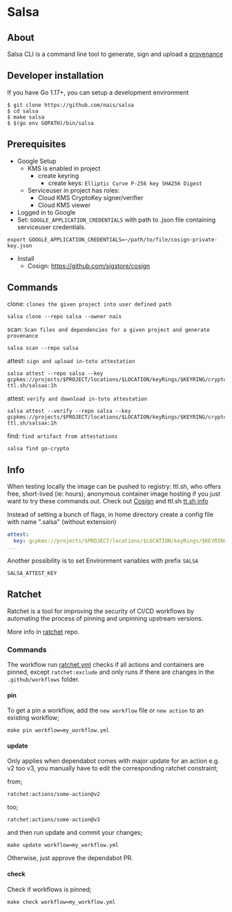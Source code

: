 # Salsa

## About

Salsa CLI is a command line tool to generate, sign and upload a [provenance](https://slsa.dev/provenance/v0.2)

## Developer installation

If you have Go 1.17+, you can setup a development environment

```text
$ git clone https://github.com/nais/salsa
$ cd salsa
$ make salsa
$ $(go env GOPATH)/bin/salsa
```

## Prerequisites

* Google Setup
    * KMS is enabled in project
        * create keyring
            * create keys: `Elliptic Curve P-256 key SHA256 Digest`
    * Serviceuser in project has roles:
        * Cloud KMS CryptoKey signer/verifier
        * Cloud KMS viewer
* Logged in to Google
* Set: `GOOGLE_APPLICATION_CREDENTIALS` with path to .json file containing serviceuser credentials.

```text
export GOOGLE_APPLICATION_CREDENTIALS=~/path/to/file/cosign-private-key.json
```

* Install
    * Cosign: https://github.com/sigstore/cosign

## Commands

clone: `clones the given project into user defined path`

```
salsa clone --repo salsa --owner nais
```

scan: `Scan files and dependencies for a given project and generate provenance`

```
salsa scan --repo salsa
```

attest: `sign and upload in-toto attestation`

```
salsa attest --repo salsa --key gcpkms://projects/$PROJECT/locations/$LOCATION/keyRings/$KEYRING/cryptoKeys/$KEY/versions/$KEY_VERSION  ttl.sh/salsax:1h
```

attest: `verify and download in-toto attestation`

```
salsa attest --verify --repo salsa --key gcpkms://projects/$PROJECT/locations/$LOCATION/keyRings/$KEYRING/cryptoKeys/$KEY/versions/$KEY_VERSION  ttl.sh/salsax:1h
```

find: `find artifact from attestations`

```
salsa find go-crypto
```

## Info

When testing locally the image can be pushed to registry: ttl.sh, who offers free, short-lived (ie: hours), anonymous
container image hosting if you just want to try these commands out. Check
out [Cosign](https://github.com/sigstore/cosign#quick-start) and ttl.sh [tt.sh info](https://ttl.sh/)

Instead of setting a bunch of flags, in home directory create a config file with name ".salsa" (without extension)

```yml
attest:
  key: gcpkms://projects/$PROJECT/locations/$LOCATION/keyRings/$KEYRING/cryptoKeys/$KEY/versions/$KEY_VERSION
...
```

Another possibility is to set Environment variables with prefix `SALSA`

```
SALSA_ATTEST_KEY
```

## Ratchet

Ratchet is a tool for improving the security of CI/CD workflows by automating the process of pinning and unpinning
upstream versions.

More info in [ratchet](https://github.com/sethvargo/ratchet) repo.

### Commands

The workflow run [ratchet.yml](.github/workflows/ratchet.yml) checks if all actions and containers are pinned,
except `ratchet:exclude` and only runs if there are changes in the `.github/workflows` folder.

#### pin

To get a pin a workflow, add the `new workflow` file or `new action` to an existing workflow;

```
make pin workflow=my_workflow.yml
```

#### update

Only applies when dependabot comes with major update for an action e.g. v2 too v3, you manually have to edit the
corresponding ratchet constraint;

from;

```
ratchet:actions/some-action@v2
```

too;

```
ratchet:actions/some-action@v3
```

and then run update and commit your changes;

```
make update workflow=my_workflow.yml
```

Otherwise, just approve the dependabot PR.

#### check

Check if workflows is pinned;

```
make check workflow=my_workflow.yml
```